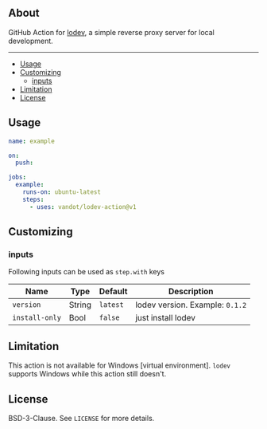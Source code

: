 ## About

GitHub Action for [lodev](https://github.com/vandot/lodev), a simple reverse proxy server for local development.
___

* [Usage](#usage)
* [Customizing](#customizing)
  * [inputs](#inputs)
* [Limitation](#limitation)
* [License](#license)

## Usage

```yaml
name: example

on:
  push:

jobs:
  example:
    runs-on: ubuntu-latest
    steps:
      - uses: vandot/lodev-action@v1
```

## Customizing

### inputs

Following inputs can be used as `step.with` keys

| Name          | Type    | Default   | Description                     |
|---------------|---------|-----------|---------------------------------|
| `version`     | String  | `latest`   | lodev version. Example: `0.1.2` |
| `install-only`| Bool    | `false`   | just install lodev              |

## Limitation

This action is not available for Windows [virtual environment].
`lodev` supports Windows while this action still doesn't.

## License

BSD-3-Clause. See `LICENSE` for more details.
